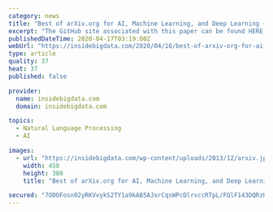 ```yaml
---
category: news
title: "Best of arXiv.org for AI, Machine Learning, and Deep Learning – March 2020"
excerpt: "The GitHub site associated with this paper can be found HERE. Stanza: A Python Natural Language Processing Toolkit for Many Human Languages This paper introduces Stanza, an open-source Python natural language processing toolkit supporting 66 human languages. Compared to existing widely used toolkits, Stanza features a language-agnostic fully ..."
publishedDateTime: 2020-04-17T03:19:00Z
webUrl: "https://insidebigdata.com/2020/04/16/best-of-arxiv-org-for-ai-machine-learning-and-deep-learning-march-2020/"
type: article
quality: 37
heat: 37
published: false

provider:
  name: insidebigdata.com
  domain: insidebigdata.com

topics:
  - Natural Language Processing
  - AI

images:
  - url: "https://insidebigdata.com/wp-content/uploads/2013/12/arxiv.jpg"
    width: 450
    height: 380
    title: "Best of arXiv.org for AI, Machine Learning, and Deep Learning – March 2020"

secured: "7ODOFosn02yRKVvykS2TY1a9kAB5AJxrCqsWPcDlrvccRTpL/FQlF143DQRzHBFpZk8hrM6LGq+AjnRsM9gYD2MHDQvdOI0ag4h2scDfx6naSxoVOJaqt9RIS6Qr5ZeofE4MROffgJAJdur0SC7AdRAWPDfU8AvLr3V49rPW24ZfRtT5Mx3gfkcfnsolmDMg3E+lKjenEloz3oy8U3VO+LbBkz94zNU7mCvGPmGKipNseq+W9GqPZR9KHZjC3swexFSAXVLgoks8AurpVo3xgpkEVkyB5xBX+waewgqAd/WtQh+pZXQ3E3Un7G82yElVS2nHMZbQOFaRw61wLMNTfh6nm5+iIxEJkUYB3WY0/k2LpUoU1NcUul+3VPRZxLCFgtEYeeq4Y6mwaYNLVIjksvj2UxjWOxn/U+uOUv1F2eA0HGMyigKvUpr/rEdulD1rC3lsun2YkcI/yifja/3aolAvrhLLosYyUsNu04AA5IU=;sra2up4RX8NBhonz8oQ3MQ=="
---
```


